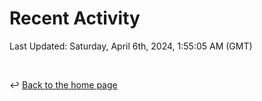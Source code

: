 # Recent Activity

<!--RECENT_ACTIVITY:start-->
<!--RECENT_ACTIVITY:end-->

<!--RECENT_ACTIVITY:last_update-->
Last Updated: Saturday, April 6th, 2024, 1:55:05 AM (GMT)
<!--RECENT_ACTIVITY:last_update_end-->

<br>

↩️ [Back to the home page](/README.md)
